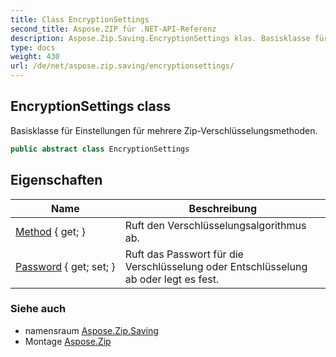 ```yaml
---
title: Class EncryptionSettings
second_title: Aspose.ZIP für .NET-API-Referenz
description: Aspose.Zip.Saving.EncryptionSettings klas. Basisklasse für Einstellungen für mehrere ZipVerschlüsselungsmethoden.
type: docs
weight: 430
url: /de/net/aspose.zip.saving/encryptionsettings/
---
```

## EncryptionSettings class

Basisklasse für Einstellungen für mehrere Zip-Verschlüsselungsmethoden.

```csharp
public abstract class EncryptionSettings
```

## Eigenschaften

| Name | Beschreibung |
| --- | --- |
| [Method](../../aspose.zip.saving/encryptionsettings/method/) { get; } | Ruft den Verschlüsselungsalgorithmus ab. |
| [Password](../../aspose.zip.saving/encryptionsettings/password/) { get; set; } | Ruft das Passwort für die Verschlüsselung oder Entschlüsselung ab oder legt es fest. |

### Siehe auch

* namensraum [Aspose.Zip.Saving](../../aspose.zip.saving/)
* Montage [Aspose.Zip](../../)



